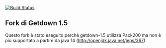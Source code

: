 [![Build Status](https://travis-ci.com/iubar/getdown.svg?branch=getdown-1.5.1)](https://travis-ci.com/iubar/getdown)

## Fork di Getdown 1.5

Questo fork è stato eseguito perchè getdown-1.5 utilizza Pack200 ma non è più supportato a partire da java 14 (http://openjdk.java.net/jeps/367)
